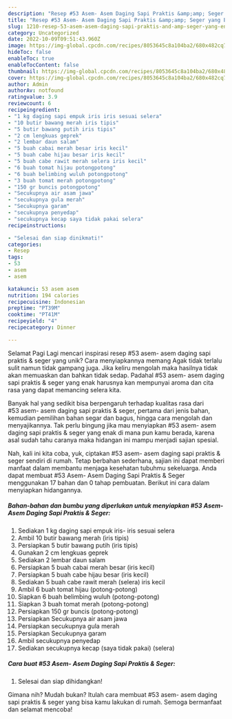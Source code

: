 ```yaml
---
description: "Resep #53 Asem- Asem Daging Sapi Praktis &amp;amp; Seger yang Enak"
title: "Resep #53 Asem- Asem Daging Sapi Praktis &amp;amp; Seger yang Enak"
slug: 1210-resep-53-asem-asem-daging-sapi-praktis-and-amp-seger-yang-enak
category: Uncategorized
date: 2022-10-09T09:51:43.960Z
image: https://img-global.cpcdn.com/recipes/8053645c8a104ba2/680x482cq70/53-asem-asem-daging-sapi-praktis-seger-foto-resep-utama.jpg
hideToc: false
enableToc: true
enableTocContent: false
thumbnail: https://img-global.cpcdn.com/recipes/8053645c8a104ba2/680x482cq70/53-asem-asem-daging-sapi-praktis-seger-foto-resep-utama.jpg
cover: https://img-global.cpcdn.com/recipes/8053645c8a104ba2/680x482cq70/53-asem-asem-daging-sapi-praktis-seger-foto-resep-utama.jpg
author: Admin
authorAv: notfound
ratingvalue: 3.9
reviewcount: 6
recipeingredient:
- "1 kg daging sapi empuk iris iris sesuai selera"
- "10 butir bawang merah iris tipis"
- "5 butir bawang putih iris tipis"
- "2 cm lengkuas geprek"
- "2 lembar daun salam"
- "5 buah cabai merah besar iris kecil"
- "5 buah cabe hijau besar iris kecil"
- "5 buah cabe rawit merah selera iris kecil"
- "6 buah tomat hijau potongpotong"
- "6 buah belimbing wuluh potongpotong"
- "3 buah tomat merah potongpotong"
- "150 gr buncis potongpotong"
- "Secukupnya air asam jawa"
- "secukupnya gula merah"
- "Secukupnya garam"
- "secukupnya penyedap"
- "secukupnya kecap saya tidak pakai selera"
recipeinstructions:

- "Selesai dan siap dinikmati!"
categories:
- Resep
tags:
- 53
- asem
- asem

katakunci: 53 asem asem 
nutrition: 194 calories
recipecuisine: Indonesian
preptime: "PT39M"
cooktime: "PT41M"
recipeyield: "4"
recipecategory: Dinner

---
```



Selamat Pagi Lagi mencari inspirasi resep #53 asem- asem daging sapi praktis &amp; seger yang unik? Cara menyiapkannya memang Agak tidak terlalu sulit namun tidak gampang juga. Jika keliru mengolah maka hasilnya tidak akan memuaskan dan bahkan tidak sedap. Padahal #53 asem- asem daging sapi praktis &amp; seger yang enak harusnya kan mempunyai aroma dan cita rasa yang dapat memancing selera kita.


Banyak hal yang sedikit bisa berpengaruh terhadap kualitas rasa dari #53 asem- asem daging sapi praktis &amp; seger, pertama dari jenis bahan, kemudian pemilihan bahan segar dan bagus, hingga cara mengolah dan menyajikannya. Tak perlu bingung jika mau menyiapkan #53 asem- asem daging sapi praktis &amp; seger yang enak di mana pun kamu berada, karena asal sudah tahu caranya maka hidangan ini mampu menjadi sajian spesial.




Nah, kali ini kita coba, yuk, ciptakan #53 asem- asem daging sapi praktis &amp; seger sendiri di rumah. Tetap berbahan sederhana, sajian ini dapat memberi manfaat dalam membantu menjaga kesehatan tubuhmu sekeluarga. Anda dapat membuat #53 Asem- Asem Daging Sapi Praktis &amp; Seger menggunakan 17 bahan dan 0 tahap pembuatan. Berikut ini cara dalam menyiapkan hidangannya.

<!--inarticleads1-->

##### Bahan-bahan dan bumbu yang diperlukan untuk menyiapkan #53 Asem- Asem Daging Sapi Praktis &amp; Seger:

1. Sediakan 1 kg daging sapi empuk iris- iris sesuai selera
1. Ambil 10 butir bawang merah (iris tipis)
1. Persiapkan 5 butir bawang putih (iris tipis)
1. Gunakan 2 cm lengkuas geprek
1. Sediakan 2 lembar daun salam
1. Persiapkan 5 buah cabai merah besar (iris kecil)
1. Persiapkan 5 buah cabe hijau besar (iris kecil)
1. Sediakan 5 buah cabe rawit merah (selera) iris kecil
1. Ambil 6 buah tomat hijau (potong-potong)
1. Siapkan 6 buah belimbing wuluh (potong-potong)
1. Siapkan 3 buah tomat merah (potong-potong)
1. Persiapkan 150 gr buncis (potong-potong)
1. Persiapkan Secukupnya air asam jawa
1. Persiapkan secukupnya gula merah
1. Persiapkan Secukupnya garam
1. Ambil secukupnya penyedap
1. Sediakan secukupnya kecap (saya tidak pakai) (selera)




<!--inarticleads2-->

##### Cara buat #53 Asem- Asem Daging Sapi Praktis &amp; Seger:


1. Selesai dan siap dihidangkan!



Gimana nih? Mudah bukan? Itulah cara membuat #53 asem- asem daging sapi praktis &amp; seger yang bisa kamu lakukan di rumah. Semoga bermanfaat dan selamat mencoba!
